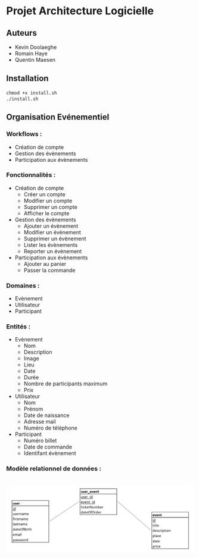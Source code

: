 # Projet Architecture Logicielle

## Auteurs

- Kevin Doolaeghe
- Romain Haye
- Quentin Maesen

## Installation

```
chmod +x install.sh
./install.sh
```

## Organisation Evénementiel

### __Workflows :__
- Création de compte
- Gestion des évènements
- Participation aux évènements

### __Fonctionnalités :__
- Création de compte
  - Créer un compte
  - Modifier un compte
  - Supprimer un compte
  - Afficher le compte
- Gestion des évènements
  - Ajouter un évènement
  - Modifier un évènement
  - Supprimer un évènement
  - Lister les évènements
  - Reporter un évènement
- Participation aux évènements
  - Ajouter au panier
  - Passer la commande

### __Domaines :__
- Evènement
- Utilisateur
- Participant

### __Entités :__
- Evènement
  - Nom
  - Description
  - Image
  - Lieu
  - Date
  - Durée
  - Nombre de participants maximum
  - Prix
- Utilisateur
  - Nom
  - Prénom
  - Date de naissance
  - Adresse mail
  - Numéro de téléphone
- Participant
  - Numéro billet
  - Date de commande
  - Identifant évènement

### __Modèle relationnel de données :__

\
![Modèle relationnel de données](modele_relationnel.png)